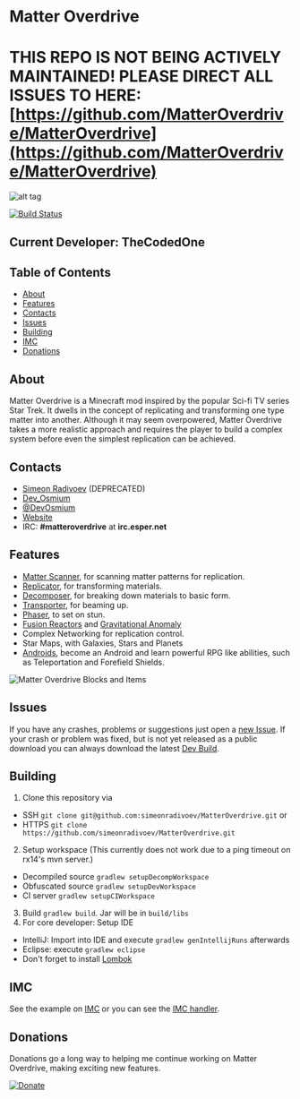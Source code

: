 # Matter Overdrive

# THIS REPO IS NOT BEING ACTIVELY MAINTAINED! PLEASE DIRECT ALL ISSUES TO HERE: [https://github.com/MatterOverdrive/MatterOverdrive](https://github.com/MatterOverdrive/MatterOverdrive)

![alt tag](https://raw.githubusercontent.com/simeonradivoev/MatterOverdrive/master/MatterOverdriveLogo.png)
<!--
<h2 align="center">
<a href='https://mo.simeonradivoev.com/'>Website</a> | 
<a href='https://mo.simeonradivoev.com/category/gettingstarted/'>Getting Started</a> |
<a href='https://mo.simeonradivoev.com/category/faq/'>FAQ</a> | 
<a href='https://mo.simeonradivoev.com/download_category/downloads/'>Downloads</a> | 
<a href='https://mo.simeonradivoev.com/builds/'>Dev Builds</a>
</h2>
-->

[![Build Status](https://travis-ci.org/simeonradivoev/MatterOverdrive.svg?branch=1.8.9)](https://travis-ci.org/simeonradivoev/MatterOverdrive)

## Current Developer: TheCodedOne

## Table of Contents
* [About](#about)
* [Features](#features)
* [Contacts](#contacts)
* [Issues](#issues)
* [Building](#building)
* [IMC](#imc)
* [Donations](#donations)

## About
Matter Overdrive is a Minecraft mod inspired by the popular Sci-fi TV series Star Trek. It dwells in the concept of replicating and transforming one type matter into another.
Although it may seem overpowered, Matter Overdrive takes a more realistic approach and requires the player to build a complex system before even the simplest replication can be achieved.

## Contacts
* [Simeon Radivoev](simeonradivoev@gmail.com) (DEPRECATED)
* [Dev_Osmium](mailto:devosmium@gmail.com)
* [@DevOsmium](https://twitter.com/DevOsmium)
* [Website](http://devosmium.ddns.net/matteroverdrive/matteroverdrive.html)
* IRC: **#matteroverdrive** at **irc.esper.net**

## Features
* [Matter Scanner](https://mo.simeonradivoev.com/items/matter_scanner/), for scanning matter patterns for replication.
* [Replicator](https://mo.simeonradivoev.com/items/replicator/), for transforming materials.
* [Decomposer](https://mo.simeonradivoev.com/items/decomposer/), for breaking down materials to basic form.
* [Transporter](https://mo.simeonradivoev.com/items/transporter/), for beaming up.
* [Phaser](https://mo.simeonradivoev.com/items/phaser/), to set on stun.
* [Fusion Reactors](https://mo.simeonradivoev.com/fusion-reactor/) and [Gravitational Anomaly](https://mo.simeonradivoev.com/items/gravitational_anomaly/)
* Complex Networking for replication control.
* Star Maps, with Galaxies, Stars and Planets
* [Androids](https://mo.simeonradivoev.com/android-guide/), become an Android and learn powerful RPG like abilities, such as Teleportation and Forefield Shields.


![Matter Overdrive Blocks and Items](https://media-elerium.cursecdn.com/attachments/210/237/main_screenshot.png)

## Issues
If you have any crashes, problems or suggestions just open a [new Issue](https://github.com/simeonradivoev/MatterOverdrive/issues/new).
If your crash or problem was fixed, but is not yet released as a public download you can always download the latest [Dev Build](https://mo.simeonradivoev.com/builds/).

## Building
1. Clone this repository via 
  - SSH `git clone git@github.com:simeonradivoev/MatterOverdrive.git` or 
  - HTTPS `git clone https://github.com/simeonradivoev/MatterOverdrive.git`
2. Setup workspace (This currently does not work due to a ping timeout on rx14's mvn server.)
  - Decompiled source `gradlew setupDecompWorkspace`
  - Obfuscated source `gradlew setupDevWorkspace`
  - CI server `gradlew setupCIWorkspace`
3. Build `gradlew build`. Jar will be in `build/libs`
4. For core developer: Setup IDE
  - IntelliJ: Import into IDE and execute `gradlew genIntellijRuns` afterwards
  - Eclipse: execute `gradlew eclipse`
  - Don't forget to install [Lombok](https://projectlombok.org)
  
## IMC
See the example on [IMC](https://github.com/simeonradivoev/MatterOverdrive/blob/master/src/main/java/matteroverdrive/api/IMC.java) or you can see the [IMC handler](https://github.com/simeonradivoev/MatterOverdrive/blob/master/src/main/java/matteroverdrive/imc/MOIMCHandler.java).

## Donations
Donations go a long way to helping me continue working on Matter Overdrive, making exciting new features.

[![Donate](https://www.paypalobjects.com/webstatic/en_US/i/btn/png/btn_donate_92x26.png)](https://www.paypal.com/cgi-bin/webscr?cmd=_s-xclick&hosted_button_id=KGKJSVXZQXWXS)
